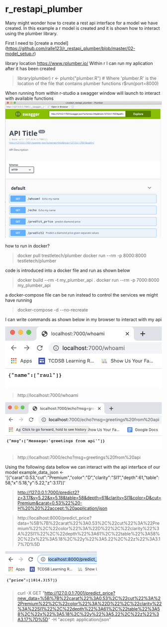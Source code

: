 # r_restapi_plumber
Many might wonder how to create a rest api interface for a model we have created. In this example a r model is created and it is shown how to interact 
using the plumber library.

First I need to [create a model] (https://github.com/ralle123/r_restapi_plumber/blob/master/02-model_setup.r)

library location https://www.rplumber.io/
Within r I can run my aplication  after it has been created
> library(plumber)
> r <- plumb("plumber.R")  # Where 'plumber.R' is the location of the file that contains plumber functions
> r$run(port=8000)

When running from within r-studio a swagger window will launch to interact with available functions
![swagger interface](https://github.com/ralle123/r_restapi_plumber/blob/master/images/swagger_interface.png)

how to run in docker?
> docker pull trestletech/plumber
> docker run --rm -p 8000:8000 testletech/plumber

code is introduced into a docker file and run as shown below
> docker build --rm -t my_plumber_api .
> docker run --rm -p 7000:8000 my_plumber_api

a docker-compose file can be run instead to control the services we might have running
> docker-compose -d --no-recreate

I can write commands as shown below in my browser to interact with my api

![whoami result](https://github.com/ralle123/r_restapi_plumber/blob/master/images/whoami_result.png)
> http://localhost:7000/whoami

![msg result](https://github.com/ralle123/r_restapi_plumber/blob/master/images/msg_result.png)
> http://localhost:7000/echo?msg=greetings%20from%20api

Using the following data bellow we can interact with the api interface of our model
example_data_json <- '[{"carat":0.53,"cut":"Premium","color":"D","clarity":"SI1","depth":61,"table":58,"x":5.18,"y":5.22,"z":3.17}]'
>http://127.0.0.1:7000/predict2?z=3.17&y=5.22&x=5.18&table=58&depth=61&clarity=SI1&color=D&cut=Premium&carat=0.53%22%20-H%20%20%22accept:%20application/json

> http://localhost:8000/predict_price?data=%5B%7B%22carat%22%3A0.53%2C%22cut%22%3A%22Premium%22%2C%22color%22%3A%22D%22%2C%22clarity%22%3A%22SI1%22%2C%22depth%22%3A61%2C%22table%22%3A58%2C%22x%22%3A5.18%2C%22y%22%3A5.22%2C%22z%22%3A3.17%7D%5D

![predict_price result](https://github.com/ralle123/r_restapi_plumber/blob/master/images/predict_price_output.png)

>curl -X GET "http://127.0.0.1:7001/predict_price?new_data=%5B%7B%22carat%22%3A0.53%2C%22cut%22%3A%22Premium%22%2C%22color%22%3A%22D%22%2C%22clarity%22%3A%22SI1%22%2C%22depth%22%3A61%2C%22table%22%3A58%2C%22x%22%3A5.18%2C%22y%22%3A5.22%2C%22z%22%3A3.17%7D%5D" -H  "accept: application/json"